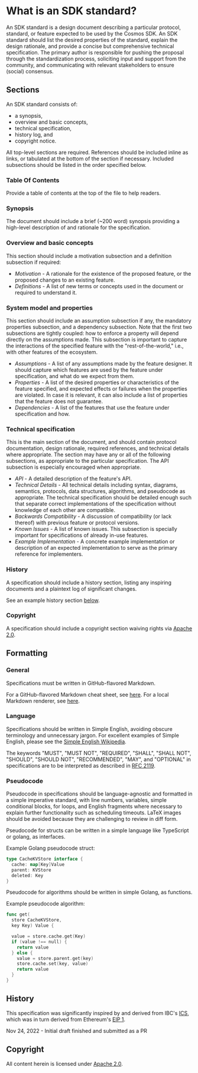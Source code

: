 # What is an SDK standard?

An SDK standard is a design document describing a particular protocol, standard, or feature expected to be used by the Cosmos SDK. An SDK standard should list the desired properties of the standard, explain the design rationale, and provide a concise but comprehensive technical specification. The primary author is responsible for pushing the proposal through the standardization process, soliciting input and support from the community, and communicating with relevant stakeholders to ensure (social) consensus.

## Sections

An SDK standard consists of:

* a synopsis, 
* overview and basic concepts,
* technical specification,
* history log, and
* copyright notice.

All top-level sections are required. References should be included inline as links, or tabulated at the bottom of the section if necessary.  Included subsections should be listed in the order specified below. 

### Table Of Contents 
 
Provide a table of contents at the top of the file to help readers.

### Synopsis

The document should include a brief (~200 word) synopsis providing a high-level description of and rationale for the specification.

### Overview and basic concepts

This section should include a motivation subsection and a definition subsection if required:

* *Motivation* - A rationale for the existence of the proposed feature, or the proposed changes to an existing feature.
* *Definitions* - A list of new terms or concepts used in the document or required to understand it.

### System model and properties

This section should include an assumption subsection if any, the mandatory properties subsection, and a dependency subsection. Note that the first two subsections are tightly coupled: how to enforce a property will depend directly on the assumptions made. This subsection is important to capture the interactions of the specified feature with the "rest-of-the-world," i.e., with other features of the ecosystem.

* *Assumptions* - A list of any assumptions made by the feature designer. It should capture which features are used by the feature under specification, and what do we expect from them.
* *Properties* - A list of the desired properties or characteristics of the feature specified, and expected effects or failures when the properties are violated. In case it is relevant, it can also include a list of properties that the feature does not guarantee.
* *Dependencies* - A list of the features that use the feature under specification and how.

### Technical specification

This is the main section of the document, and should contain protocol documentation, design rationale, required references, and technical details where appropriate.
The section may have any or all of the following subsections, as appropriate to the particular specification. The API subsection is especially encouraged when appropriate.

* *API* - A detailed description of the feature's API.
* *Technical Details* - All technical details including syntax, diagrams, semantics, protocols, data structures, algorithms, and pseudocode as appropriate. The technical specification should be detailed enough such that separate correct implementations of the specification without knowledge of each other are compatible.
* *Backwards Compatibility* - A discussion of compatibility (or lack thereof) with previous feature or protocol versions.
* *Known Issues* - A list of known issues. This subsection is specially important for specifications of already in-use features.
* *Example Implementation* - A concrete example implementation or description of an expected implementation to serve as the primary reference for implementers.

### History

A specification should include a history section, listing any inspiring documents and a plaintext log of significant changes.

See an example history section [below](#history-1).

### Copyright

A specification should include a copyright section waiving rights via [Apache 2.0](https://www.apache.org/licenses/LICENSE-2.0).

## Formatting

### General

Specifications must be written in GitHub-flavored Markdown.

For a GitHub-flavored Markdown cheat sheet, see [here](https://github.com/adam-p/markdown-here/wiki/Markdown-Cheatsheet). For a local Markdown renderer, see [here](https://github.com/joeyespo/grip).

### Language

Specifications should be written in Simple English, avoiding obscure terminology and unnecessary jargon. For excellent examples of Simple English, please see the [Simple English Wikipedia](https://simple.wikipedia.org/wiki/Main_Page).

The keywords "MUST", "MUST NOT", "REQUIRED", "SHALL", "SHALL NOT", "SHOULD", "SHOULD NOT", "RECOMMENDED", "MAY", and "OPTIONAL" in specifications are to be interpreted as described in [RFC 2119](https://tools.ietf.org/html/rfc2119).

### Pseudocode

Pseudocode in specifications should be language-agnostic and formatted in a simple imperative standard, with line numbers, variables, simple conditional blocks, for loops, and
English fragments where necessary to explain further functionality such as scheduling timeouts. LaTeX images should be avoided because they are challenging to review in diff form.

Pseudocode for structs can be written in a simple language like TypeScript or golang, as interfaces.

Example Golang pseudocode struct:

```go
type CacheKVStore interface {
  cache: map[Key]Value
  parent: KVStore
  deleted: Key
}
```

Pseudocode for algorithms should be written in simple Golang, as functions.

Example pseudocode algorithm:

```go
func get(
  store CacheKVStore,
  key Key) Value {

  value = store.cache.get(Key)
  if (value !== null) {
    return value
  } else {
    value = store.parent.get(key)
    store.cache.set(key, value)
    return value
  }
}
```

## History

This specification was significantly inspired by and derived from IBC's [ICS](https://github.com/cosmos/ibc/blob/main/spec/ics-001-ics-standard/README.md), which
was in turn derived from Ethereum's [EIP 1](https://github.com/ethereum/EIPs/blob/master/EIPS/eip-1.md).

Nov 24, 2022 - Initial draft finished and submitted as a PR

## Copyright

All content herein is licensed under [Apache 2.0](https://www.apache.org/licenses/LICENSE-2.0).
